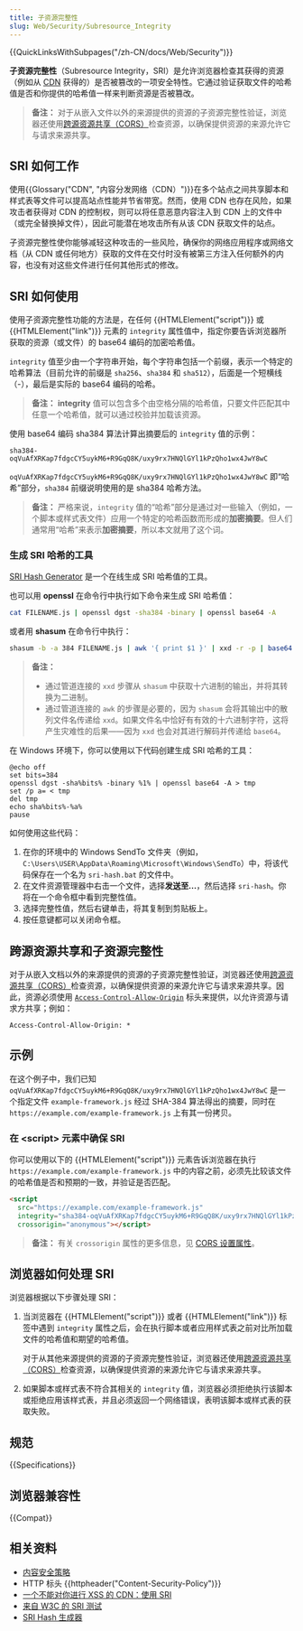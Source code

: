 ```yaml
---
title: 子资源完整性
slug: Web/Security/Subresource_Integrity
---
```


{{QuickLinksWithSubpages("/zh-CN/docs/Web/Security")}}

**子资源完整性**（Subresource Integrity，SRI）是允许浏览器检查其获得的资源（例如从 [CDN](/zh-CN/docs/Glossary/CDN) 获得的）是否被篡改的一项安全特性。它通过验证获取文件的哈希值是否和你提供的哈希值一样来判断资源是否被篡改。

> **备注：** 对于从嵌入文件以外的来源提供的资源的子资源完整性验证，浏览器还使用[跨源资源共享（CORS）](/zh-CN/docs/Web/HTTP/CORS)检查资源，以确保提供资源的来源允许它与请求来源共享。

## SRI 如何工作

使用{{Glossary("CDN", "内容分发网络（CDN）")}}在多个站点之间共享脚本和样式表等文件可以提高站点性能并节省带宽。然而，使用 CDN 也存在风险，如果攻击者获得对 CDN 的控制权，则可以将任意恶意内容注入到 CDN 上的文件中（或完全替换掉文件），因此可能潜在地攻击所有从该 CDN 获取文件的站点。

子资源完整性使你能够减轻这种攻击的一些风险，确保你的网络应用程序或网络文档（从 CDN 或任何地方）获取的文件在交付时没有被第三方注入任何额外的内容，也没有对这些文件进行任何其他形式的修改。

## SRI 如何使用

使用子资源完整性功能的方法是，在任何 {{HTMLElement("script")}} 或 {{HTMLElement("link")}} 元素的 `integrity` 属性值中，指定你要告诉浏览器所获取的资源（或文件）的 base64 编码的加密哈希值。

`integrity` 值至少由一个字符串开始，每个字符串包括一个前缀，表示一个特定的哈希算法（目前允许的前缀是 `sha256`、`sha384` 和 `sha512`），后面是一个短横线（-），最后是实际的 base64 编码的哈希。

> **备注：** **integrity** 值可以包含多个由空格分隔的哈希值，只要文件匹配其中任意一个哈希值，就可以通过校验并加载该资源。

使用 base64 编码 sha384 算法计算出摘要后的 `integrity` 值的示例：

```
sha384-oqVuAfXRKap7fdgcCY5uykM6+R9GqQ8K/uxy9rx7HNQlGYl1kPzQho1wx4JwY8wC
```

`oqVuAfXRKap7fdgcCY5uykM6+R9GqQ8K/uxy9rx7HNQlGYl1kPzQho1wx4JwY8wC` 即“哈希”部分，`sha384` 前缀说明使用的是 sha384 哈希方法。

> **备注：** 严格来说，`integrity` 值的“哈希”部分是通过对一些输入（例如，一个脚本或样式表文件）应用一个特定的哈希函数而形成的**加密摘要**。但人们通常用“哈希”来表示**加密摘要**，所以本文就用了这个词。

### 生成 SRI 哈希的工具

[SRI Hash Generator](https://srihash.org/) 是一个在线生成 SRI 哈希值的工具。

也可以用 **openssl** 在命令行中执行如下命令来生成 SRI 哈希值：

```bash
cat FILENAME.js | openssl dgst -sha384 -binary | openssl base64 -A
```

或者用 **shasum** 在命令行中执行：

```bash
shasum -b -a 384 FILENAME.js | awk '{ print $1 }' | xxd -r -p | base64
```

> **备注：**
>
> - 通过管道连接的 `xxd` 步骤从 `shasum` 中获取十六进制的输出，并将其转换为二进制。
> - 通过管道连接的 `awk` 的步骤是必要的，因为 `shasum` 会将其输出中的散列文件名传递给 `xxd`。如果文件名中恰好有有效的十六进制字符，这将产生灾难性的后果——因为 `xxd` 也会对其进行解码并传递给 `base64`。

在 Windows 环境下，你可以使用以下代码创建生成 SRI 哈希的工具：

```batch
@echo off
set bits=384
openssl dgst -sha%bits% -binary %1% | openssl base64 -A > tmp
set /p a= < tmp
del tmp
echo sha%bits%-%a%
pause
```

如何使用这些代码：

1. 在你的环境中的 Windows SendTo 文件夹（例如， `C:\Users\USER\AppData\Roaming\Microsoft\Windows\SendTo`）中，将该代码保存在一个名为 `sri-hash.bat` 的文件中。
2. 在文件资源管理器中右击一个文件，选择**发送至...**，然后选择 `sri-hash`。你将在一个命令框中看到完整性值。
3. 选择完整性值，然后右键单击，将其复制到剪贴板上。
4. 按任意键都可以关闭命令框。

## 跨源资源共享和子资源完整性

对于从嵌入文档以外的来源提供的资源的子资源完整性验证，浏览器还使用[跨源资源共享（CORS）](/zh-CN/docs/Web/HTTP/CORS)检查资源，以确保提供资源的来源允许它与请求来源共享。因此，资源必须使用 [`Access-Control-Allow-Origin`](/zh-CN/docs/Web/HTTP/Headers/Access-Control-Allow-Origin) 标头来提供，以允许资源与请求方共享；例如：

```http
Access-Control-Allow-Origin: *
```

## 示例

在这个例子中，我们已知 `oqVuAfXRKap7fdgcCY5uykM6+R9GqQ8K/uxy9rx7HNQlGYl1kPzQho1wx4JwY8wC` 是一个指定文件 `example-framework.js` 经过 SHA-384 算法得出的摘要，同时在 `https://example.com/example-framework.js` 上有其一份拷贝。

### 在 \<script> 元素中确保 SRI

你可以使用以下的 {{HTMLElement("script")}} 元素告诉浏览器在执行 `https://example.com/example-framework.js` 中的内容之前，必须先比较该文件的哈希值是否和预期的一致，并验证是否匹配。

```html
<script
  src="https://example.com/example-framework.js"
  integrity="sha384-oqVuAfXRKap7fdgcCY5uykM6+R9GqQ8K/uxy9rx7HNQlGYl1kPzQho1wx4JwY8wC"
  crossorigin="anonymous"></script>
```

> **备注：** 有关 `crossorigin` 属性的更多信息，见 [CORS 设置属性](/zh-CN/docs/Web/HTML/Attributes/crossorigin)。

## 浏览器如何处理 SRI

浏览器根据以下步骤处理 SRI：

1. 当浏览器在 {{HTMLElement("script")}} 或者 {{HTMLElement("link")}} 标签中遇到 `integrity` 属性之后，会在执行脚本或者应用样式表之前对比所加载文件的哈希值和期望的哈希值。

   对于从其他来源提供的资源的子资源完整性验证，浏览器还使用[跨源资源共享（CORS）](/zh-CN/docs/Web/HTTP/CORS)检查资源，以确保提供资源的来源允许它与请求来源共享。

2. 如果脚本或样式表不符合其相关的 `integrity` 值，浏览器必须拒绝执行该脚本或拒绝应用该样式表，并且必须返回一个网络错误，表明该脚本或样式表的获取失败。

## 规范

{{Specifications}}

## 浏览器兼容性

{{Compat}}

## 相关资料

- [内容安全策略](/zh-CN/docs/Web/HTTP/CSP)
- HTTP 标头 {{httpheader("Content-Security-Policy")}}
- [一个不能对你进行 XSS 的 CDN：使用 SRI](https://frederik-braun.com/using-subresource-integrity.html)
- [来自 W3C 的 SRI 测试](https://w3c-test.org/subresource-integrity/subresource-integrity.html)
- [SRI Hash 生成器](https://www.srihash.org/)
